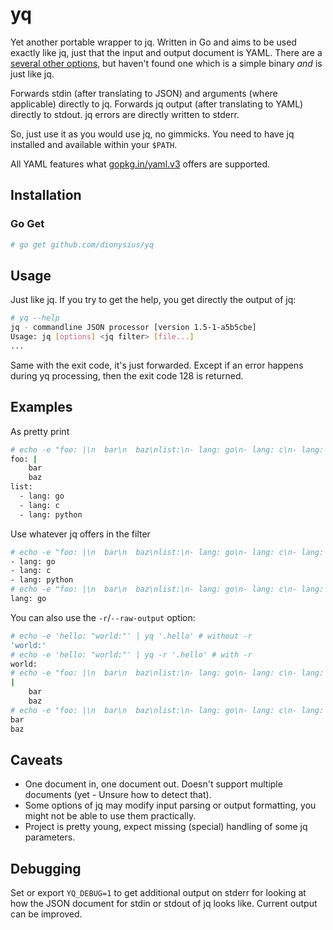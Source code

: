 # yq

Yet another portable wrapper to jq. Written in Go and aims to be used exactly like jq, just that the input and output document is YAML. There are a [several other options](https://github.com/stedolan/jq/issues/467), but haven't found one which is a simple binary *and* is just like jq.

Forwards stdin (after translating to JSON) and arguments (where applicable) directly to jq. Forwards jq output (after translating to YAML) directly to stdout. jq errors are directly written to stderr.

So, just use it as you would use jq, no gimmicks. You need to have jq installed and available within your `$PATH`.

All YAML features what [gopkg.in/yaml.v3](https://github.com/go-yaml/yaml/tree/v3#compatibility) offers are supported.

## Installation

### Go Get

```bash
# go get github.com/dionysius/yq
```

## Usage

Just like jq. If you try to get the help, you get directly the output of jq:

```bash
# yq --help
jq - commandline JSON processor [version 1.5-1-a5b5cbe]
Usage: jq [options] <jq filter> [file...]
...
```

Same with the exit code, it's just forwarded. Except if an error happens during yq processing, then the exit code 128 is returned.

## Examples

As pretty print

```bash
# echo -e "foo: |\n  bar\n  baz\nlist:\n- lang: go\n- lang: c\n- lang: python" | yq '.'
foo: |
    bar
    baz
list:
  - lang: go
  - lang: c
  - lang: python
```

Use whatever jq offers in the filter

```bash
# echo -e "foo: |\n  bar\n  baz\nlist:\n- lang: go\n- lang: c\n- lang: python" | yq '.list'
- lang: go
- lang: c
- lang: python
# echo -e "foo: |\n  bar\n  baz\nlist:\n- lang: go\n- lang: c\n- lang: python" | yq '.list[] | select(.lang == "go")'
lang: go
```

You can also use the `-r`/`--raw-output` option:

```bash
# echo -e 'hello: "world:"' | yq '.hello' # without -r
'world:'
# echo -e 'hello: "world:"' | yq -r '.hello' # with -r
world:
# echo -e "foo: |\n  bar\n  baz\nlist:\n- lang: go\n- lang: c\n- lang: python" | yq '.foo' # without -r
|
    bar
    baz
# echo -e "foo: |\n  bar\n  baz\nlist:\n- lang: go\n- lang: c\n- lang: python" | yq -r '.foo' # with -r
bar
baz
```

## Caveats

- One document in, one document out. Doesn't support multiple documents (yet - Unsure how to detect that).
- Some options of jq may modify input parsing or output formatting, you might not be able to use them practically.
- Project is pretty young, expect missing (special) handling of some jq parameters.

## Debugging

Set or export `YQ_DEBUG=1` to get additional output on stderr for looking at how the JSON document for stdin or stdout of jq looks like. Current output can be improved.
